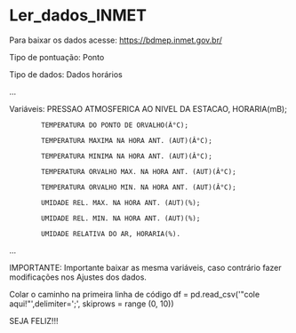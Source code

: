 # Ler_dados_INMET

Para baixar os dados acesse: https://bdmep.inmet.gov.br/

  Tipo de pontuação: Ponto
  
  Tipo de dados: Dados horários

  ...
  
  Variáveis: PRESSAO ATMOSFERICA AO NIVEL DA ESTACAO, HORARIA(mB);
  
            TEMPERATURA DO PONTO DE ORVALHO(Â°C);
            
            TEMPERATURA MAXIMA NA HORA ANT. (AUT)(Â°C);
            
            TEMPERATURA MINIMA NA HORA ANT. (AUT)(Â°C);
            
            TEMPERATURA ORVALHO MAX. NA HORA ANT. (AUT)(Â°C);
            
            TEMPERATURA ORVALHO MIN. NA HORA ANT. (AUT)(Â°C);
            
            UMIDADE REL. MAX. NA HORA ANT. (AUT)(%);
            
            UMIDADE REL. MIN. NA HORA ANT. (AUT)(%);
            
            UMIDADE RELATIVA DO AR, HORARIA(%).
            
  ...


IMPORTANTE: Importante baixar as mesma variáveis, caso contrário fazer modificações nos Ajustes dos dados.


Colar o caminho na primeira linha de código df = pd.read_csv('"cole aqui!"',delimiter=';', skiprows = range (0, 10))


SEJA FELIZ!!!
